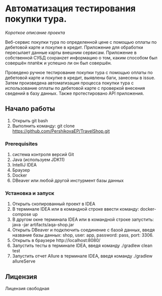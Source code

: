 # Автоматизация тестирования покупки тура. 

*Короткое описание проекта*

Веб-сервис покупки тура по определенной цене с помощью оплаты по дебетовой карте и покупке в кредит. Приложение для обработки 
пересылает данные карты внешним сервисам. Приложение в собственной СУБД сохранzет информацию о том, каким способом был совершён платёж
 и успешно ли он был совершён.

Проведено ручное тестирование покупки тура с помощью оплаты по дебетовой карте и покупке в кредит, выявлены баги, занесены в issue. 
Затем произведена автоматизация процесса покупки тура с использование оплаты по дебетовой карте с проверкой внесения сведений в базу данных. 
Также протестировано API приложения.

## Начало работы

1. Открыть git bash 
1. Выполнить команду: git clone https://github.com/PershikovaEP/TravelShop.git

### Prerequisites

1. система контроля версий Git
1. Java (используем JDK11)
1. IntelliJ IDEA
1. Браузер 
1. Docker
1. DBeaver или любой другой инстурмент базы данных

### Установка и запуск

1. Открыть скопированный проект в IDEA
1. В терминале IDEA или в командной строке ввести команду: docker-compose up
1. В другом окне терминала IDEA или в командной строке запустить: java -jar artifacts/aqa-shop.jar
1. Открыть DBeaver и подключить соединение с базой данных, введя название базы данных: shop, user: app, password: pass, port: 3306.
1. Открыть в браузере http://localhost:8080/
1. Запустить тесты в терминале IDEA, введя команду ./gradlew clean test
1. Запустить отчет Allure в терминале IDEA, введя команду ./gradlew allureServe


## Лицензия

Лицензия свободная
